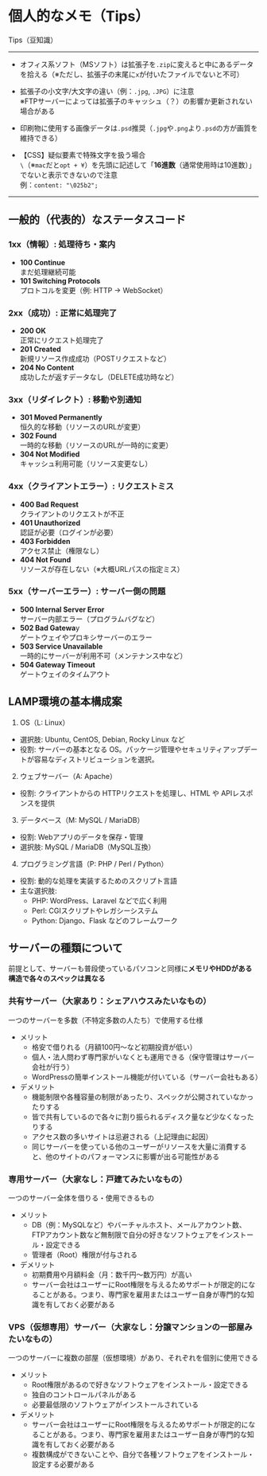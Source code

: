 # 個人的なメモ（Tips）
Tips（豆知識）

---

- オフィス系ソフト（MSソフト）は拡張子を`.zip`に変えると中にあるデータを拾える（※ただし、拡張子の末尾に`x`が付いたファイルでないと不可）

- 拡張子の小文字/大文字の違い（例：`.jpg`, `.JPG`）に注意<br>
※FTPサーバーによっては拡張子のキャッシュ（？）の影響か更新されない場合がある

- 印刷物に使用する画像データは`.psd`推奨（`.jpg`や`.png`より`.psd`の方が画質を維持できる）

- 【CSS】疑似要素で特殊文字を扱う場合<br>
`\`（※`mac`だと`opt + ¥`）を先頭に記述して「**16進数**（通常使用時は10進数）」でないと表示できないので注意<br>例：`content: "\025b2";`

---

## 一般的（代表的）なステータスコード
### 1xx（情報）: 処理待ち・案内
- **100 Continue**<br>まだ処理継続可能
- **101 Switching Protocols**<br>プロトコルを変更（例: HTTP → WebSocket）
### 2xx（成功）: 正常に処理完了
- **200 OK**<br>正常にリクエスト処理完了
- **201 Created**<br>新規リソース作成成功（POSTリクエストなど）
- **204 No Content**<br>成功したが返すデータなし（DELETE成功時など）
### 3xx（リダイレクト）: 移動や別通知
- **301 Moved Permanently**<br>恒久的な移動（リソースのURLが変更）
- **302 Found**<br>一時的な移動（リソースのURLが一時的に変更）
- **304 Not Modified**<br>キャッシュ利用可能（リソース変更なし）
### 4xx（クライアントエラー）: リクエストミス
- **400 Bad Request**<br>クライアントのリクエストが不正
- **401 Unauthorized**<br>認証が必要（ログインが必要）
- **403 Forbidden**<br>アクセス禁止（権限なし）
- **404 Not Found**<br>リソースが存在しない（※大概URLパスの指定ミス）
### 5xx（サーバーエラー）: サーバー側の問題
- **500 Internal Server Error**<br>サーバー内部エラー（プログラムバグなど）
- **502 Bad Gatewa**y<br>ゲートウェイやプロキシサーバーのエラー
- **503 Service Unavailable**<br>一時的にサーバーが利用不可（メンテナンス中など）
- **504 Gateway Timeout**<br>ゲートウェイのタイムアウト

## LAMP環境の基本構成案
1. OS（L: Linux）
  - 選択肢: Ubuntu, CentOS, Debian, Rocky Linux など
  - 役割: サーバーの基本となる OS。パッケージ管理やセキュリティアップデートが容易なディストリビューションを選択。
2. ウェブサーバー（A: Apache）
  - 役割: クライアントからの HTTPリクエストを処理し、HTML や APIレスポンスを提供
3. データベース（M: MySQL / MariaDB）
  - 役割: Webアプリのデータを保存・管理
  - 選択肢: MySQL / MariaDB（MySQL互換）
4. プログラミング言語（P: PHP / Perl / Python）
  - 役割: 動的な処理を実装するためのスクリプト言語
  - 主な選択肢:
    - PHP: WordPress、Laravel などで広く利用
    - Perl: CGIスクリプトやレガシーシステム
    - Python: Django、Flask などのフレームワーク

## サーバーの種類について
前提として、サーバーも普段使っているパソコンと同様に**メモリやHDDがある構造で各々のスペックは異なる**
### 共有サーバー（大家あり：シェアハウスみたいなもの）
一つのサーバーを多数（不特定多数の人たち）で使用する仕様
- メリット
  - 格安で借りれる（月額100円〜など初期投資が低い）
  - 個人・法人問わず専門家がいなくとも運用できる（保守管理はサーバー会社が行う）
  - WordPressの簡単インストール機能が付いている（サーバー会社もある）
- デメリット
  - 機能制限や各種容量の制限があったり、スペックが公開されていなかったりする
  - 皆で共有しているので各々に割り振られるディスク量など少なくなったりする
  - アクセス数の多いサイトは忌避される（上記理由に起因）
  - 同じサーバーを使っている他のユーザーがリソースを大量に消費すると、他のサイトのパフォーマンスに影響が出る可能性がある

### 専用サーバー（大家なし：戸建てみたいなもの）
一つのサーバー全体を借りる・使用できるもの
- メリット
  - DB（例：MySQLなど）やバーチャルホスト、メールアカウント数、FTPアカウント数など無制限で自分の好きなソフトウェアをインストール・設定できる
  - 管理者（Root）権限が付与される
- デメリット
  - 初期費用や月額料金（月：数千円〜数万円）が高い
  - サーバー会社はユーザーにRoot権限を与えるためサポートが限定的になることがある。つまり、専門家を雇用またはユーザー自身が専門的な知識を有しておく必要がある

### VPS（仮想専用）サーバー（大家なし：分譲マンションの一部屋みたいなもの）
一つのサーバーに複数の部屋（仮想環境）があり、それぞれを個別に使用できる
- メリット
  - Root権限があるので好きなソフトウェアをインストール・設定できる
  - 独自のコントロールパネルがある
  - 必要最低限のソフトウェアがインストールされている
- デメリット
  - サーバー会社はユーザーにRoot権限を与えるためサポートが限定的になることがある。つまり、専門家を雇用またはユーザー自身が専門的な知識を有しておく必要がある
  - 複数構成ができないことや、自分で各種ソフトウェアをインストール・設定する必要がある